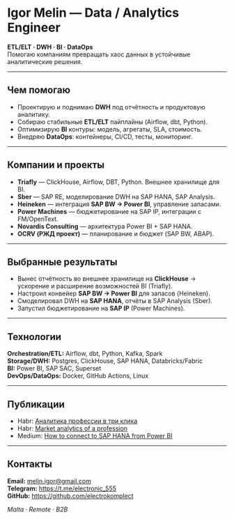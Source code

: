 # Igor Melin — Data / Analytics Engineer

**ETL/ELT · DWH · BI · DataOps**  
Помогаю компаниям превращать хаос данных в устойчивые аналитические решения.

---

## Чем помогаю
- Проектирую и поднимаю **DWH** под отчётность и продуктовую аналитику.
- Собираю стабильные **ETL/ELT** пайплайны (Airflow, dbt, Python).
- Оптимизирую **BI** контуры: модель, агрегаты, SLA, стоимость.
- Внедряю **DataOps**: контейнеры, CI/CD, тесты, мониторинг.

---

## Компании и проекты
- **Triafly** — ClickHouse, Airflow, DBT, Python. Внешнее хранилище для BI.
- **Sber** — SAP RE, моделирование DWH на SAP HANA, SAP Analysis.
- **Heineken** — интеграция **SAP BW → Power BI**, управление запасами.
- **Power Machines** — бюджетирование на SAP IP, интеграции с FM/OpenText.
- **Novardis Consulting** — архитектура Power BI + SAP HANA.
- **OCRV (РЖД проект)** — планирование и бюджет (SAP BW, ABAP).

---

## Выбранные результаты
- Вынес отчётность во внешнее хранилище на **ClickHouse** → ускорение и расширение возможностей BI (Triafly).
- Настроил конвейер **SAP BW → Power BI** для запасов (Heineken).
- Смоделировал DWH на **SAP HANA**, отчёты в SAP Analysis (Sber).
- Запустил бюджетирование на **SAP IP** (Power Machines).

---

## Технологии
**Orchestration/ETL:** Airflow, dbt, Python, Kafka, Spark  
**Storage/DWH:** Postgres, ClickHouse, SAP HANA, Databricks/Fabric  
**BI:** Power BI, SAP SAC, Superset  
**DevOps/DataOps:** Docker, GitHub Actions, Linux

---

## Публикации
- Habr: [Аналитика профессии в три клика](https://habr.com/ru/post/658895/)
- Habr: [Market analytics of a profession](https://habr.com/ru/articles/716374/)
- Medium: [How to connect to SAP HANA from Power BI](https://medium.com/@gorin.igor/how-to-connect-to-sap-hana-from-power-bi-6376b9df4747)

---

## Контакты
**Email:** melin.igor@gmail.com  
**Telegram:** https://t.me/electronic_555  
**GitHub:** https://github.com/electrokomplect

_Malta · Remote · B2B_
